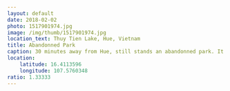 ```yaml
---
layout: default
date: 2018-02-02
photo: 1517901974.jpg
image: /img/thumb/1517901974.jpg
location_text: Thuy Tien Lake, Hue, Vietnam
title: Abandonned Park
caption: 30 minutes away from Hue, still stands an abandonned park. It is forbidden to get in... unless you pay the guard. And like every other abandonned places it is all broken, empty, graffitis everywhere and pretty cool to visit!
location:
    latitude: 16.4113596
    longitude: 107.5760348
ratio: 1.33333
---
```

